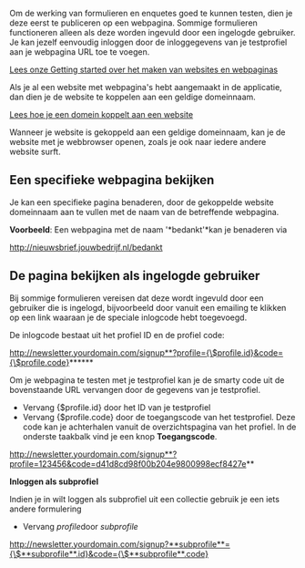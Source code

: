 Om de werking van formulieren en enquetes goed te kunnen testen, dien je
deze eerst te publiceren op een webpagina. Sommige formulieren
functioneren alleen als deze worden ingevuld door een ingelogde
gebruiker. Je kan jezelf eenvoudig inloggen door de inloggegevens van je
testprofiel aan je webpagina URL toe te voegen.

[Lees onze Getting started over het maken van websites en
webpaginas](./getting-started-with-websites.md)

Als je al een website met webpagina's hebt aangemaakt in de applicatie,
dan dien je de website te koppelen aan een geldige domeinnaam.

[Lees hoe je een domein koppelt aan een
website](./link-domain-to-website.md)

Wanneer je website is gekoppeld aan een geldige domeinnaam, kan je de
website met je webbrowser openen, zoals je ook naar iedere andere
website surft.

Een specifieke webpagina bekijken
---------------------------------

Je kan een specifieke pagina benaderen, door de gekoppelde website
domeinnaam aan te vullen met de naam van de betreffende webpagina.

**Voorbeeld**: Een webpagina met de naam '*bedankt'*kan je benaderen via

http://nieuwsbrief.jouwbedrijf.nl/bedankt

De pagina bekijken als ingelogde gebruiker
------------------------------------------

Bij sommige formulieren vereisen dat deze wordt ingevuld door een
gebruiker die is ingelogd, bijvoorbeeld door vanuit een emailing te
klikken op een link waaraan je de speciale inlogcode hebt toegevoegd.

De inlogcode bestaat uit het profiel ID en de profiel code:

http://newsletter.yourdomain.com/signup**?profile={\$profile.id}&code={\$profile.code}******

Om je webpagina te testen met je testprofiel kan je de smarty code uit
de bovenstaande URL vervangen door de gegevens van je testprofiel.

-   Vervang {\$profile.id} door het ID van je testprofiel
-   Vervang {\$profile.code} door de toegangscode van het testprofiel.
    Deze code kan je achterhalen vanuit de overzichtspagina van het
    profiel. In de onderste taakbalk vind je een knop **Toegangscode**.

http://newsletter.yourdomain.com/signup**?profile=123456&code=d41d8cd98f00b204e9800998ecf8427e**

**Inloggen als subprofiel**

Indien je in wilt loggen als subprofiel uit een collectie gebruik je een
iets andere formulering

-   Vervang *profile*door *subprofile*

http://newsletter.yourdomain.com/signup?**subprofile**={\$**subprofile**.id}&code={\$**subprofile**.code}
